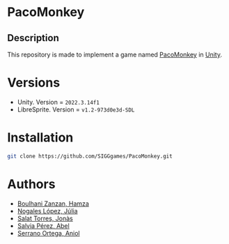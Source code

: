 # PacoMonkey

## Description

This repository is made to implement a game named [PacoMonkey](https://github.com/SIGGgames/PacoMonkey.git) in [Unity](https://unity.com/products/unity-engine).


# Versions
- Unity. Version = `2022.3.14f1` <br>
- LibreSprite. Version = `v1.2-973d0e3d-SDL` <br>

# Installation

````sh
git clone https://github.com/SIGGgames/PacoMonkey.git
````

# Authors

- [Boulhani Zanzan, Hamza](https://github.com/Jamshaa)
- [Nogales López, Júlia](https://github.com/julianogales)
- [Salat Torres, Jonàs](https://github.com/Quiracle)
- [Salvia Pérez, Abel](https://github.com/Abelitux)
- [Serrano Ortega, Aniol](https://github.com/Aniol0012)